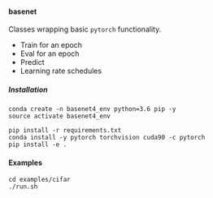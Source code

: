 #### basenet

Classes wrapping basic `pytorch` functionality.
  
  - Train for an epoch
  - Eval for an epoch
  - Predict
  - Learning rate schedules

##### Installation

```
conda create -n basenet4_env python=3.6 pip -y
source activate basenet4_env

pip install -r requirements.txt
conda install -y pytorch torchvision cuda90 -c pytorch
pip install -e .
```

#### Examples

```
cd examples/cifar
./run.sh
```